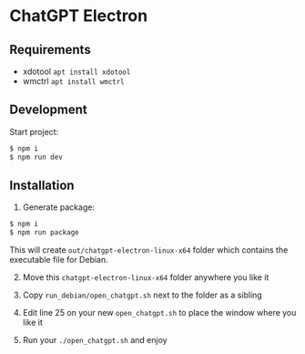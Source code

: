 # ChatGPT Electron

## Requirements

- xdotool `apt install xdotool`
- wmctrl `apt install wmctrl`

## Development

Start project:

```sh
$ npm i
$ npm run dev
```

## Installation

1. Generate package:
```sh
$ npm i
$ npm run package
```
This will create `out/chatgpt-electron-linux-x64` folder which contains the executable file for Debian.

2. Move this `chatgpt-electron-linux-x64` folder anywhere you like it

3. Copy `run_debian/open_chatgpt.sh` next to the folder as a sibling

4. Edit line 25 on your new `open_chatgpt.sh` to place the window where you like it

4. Run your `./open_chatgpt.sh` and enjoy
